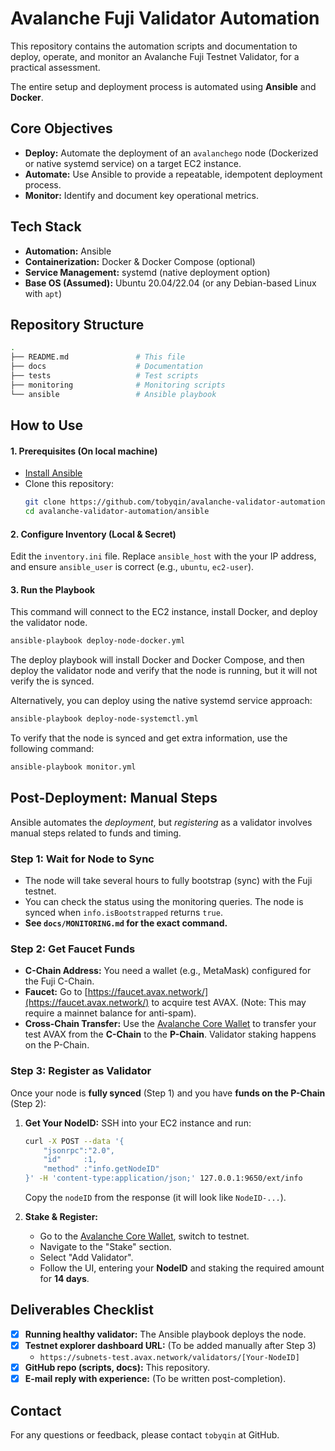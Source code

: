 # Avalanche Fuji Validator Automation

This repository contains the automation scripts and documentation to deploy, operate, and monitor an Avalanche Fuji Testnet Validator, for a practical assessment.

The entire setup and deployment process is automated using **Ansible** and **Docker**.

## Core Objectives

* **Deploy:** Automate the deployment of an `avalanchego` node (Dockerized or native systemd service) on a target EC2 instance.
* **Automate:** Use Ansible to provide a repeatable, idempotent deployment process.
* **Monitor:** Identify and document key operational metrics.

## Tech Stack

* **Automation:** Ansible
* **Containerization:** Docker & Docker Compose (optional)
* **Service Management:** systemd (native deployment option)
* **Base OS (Assumed):** Ubuntu 20.04/22.04 (or any Debian-based Linux with `apt`)

## Repository Structure

```bash
.
├── README.md               # This file
├── docs                    # Documentation
├── tests                   # Test scripts
├── monitoring              # Monitoring scripts
└── ansible                 # Ansible playbook
```

## How to Use

#### 1. Prerequisites (On local machine)

* [Install Ansible](https://docs.ansible.com/ansible/latest/installation_guide/index.html)
* Clone this repository:
    ```bash
    git clone https://github.com/tobyqin/avalanche-validator-automation.git
    cd avalanche-validator-automation/ansible
    ```

#### 2. Configure Inventory (Local & Secret)

Edit the `inventory.ini` file. Replace `ansible_host` with the your IP address, and ensure `ansible_user` is correct (e.g., `ubuntu`, `ec2-user`).

#### 3. Run the Playbook

This command will connect to the EC2 instance, install Docker, and deploy the validator node.

```bash
ansible-playbook deploy-node-docker.yml
```

The deploy playbook will install Docker and Docker Compose, and then deploy the validator node and verify that the node is running, but it will not verify the is synced.

Alternatively, you can deploy using the native systemd service approach:

```bash
ansible-playbook deploy-node-systemctl.yml
```

To verify that the node is synced and get extra information, use the following command:

```bash
ansible-playbook monitor.yml
```

## Post-Deployment: Manual Steps

Ansible automates the *deployment*, but *registering* as a validator involves manual steps related to funds and timing.

### Step 1: Wait for Node to Sync

  * The node will take several hours to fully bootstrap (sync) with the Fuji testnet.
  * You can check the status using the monitoring queries. The node is synced when `info.isBootstrapped` returns `true`.
  * **See `docs/MONITORING.md` for the exact command.**

### Step 2: Get Faucet Funds

  * **C-Chain Address:** You need a wallet (e.g., MetaMask) configured for the Fuji C-Chain.
  * **Faucet:** Go to [https://faucet.avax.network/](https://faucet.avax.network/) to acquire test AVAX. (Note: This may require a mainnet balance for anti-spam).
  * **Cross-Chain Transfer:** Use the [Avalanche Core Wallet](https://core.app/) to transfer your test AVAX from the **C-Chain** to the **P-Chain**. Validator staking happens on the P-Chain.

### Step 3: Register as Validator

Once your node is **fully synced** (Step 1) and you have **funds on the P-Chain** (Step 2):

1.  **Get Your NodeID:** SSH into your EC2 instance and run:

    ```bash
    curl -X POST --data '{
        "jsonrpc":"2.0",
        "id"     :1,
        "method" :"info.getNodeID"
    }' -H 'content-type:application/json;' 127.0.0.1:9650/ext/info
    ```

    Copy the `nodeID` from the response (it will look like `NodeID-...`).

2.  **Stake & Register:**

      * Go to the [Avalanche Core Wallet](https://core.app/), switch to testnet.
      * Navigate to the "Stake" section.
      * Select "Add Validator".
      * Follow the UI, entering your **NodeID** and staking the required amount for **14 days**.

## Deliverables Checklist

  * [x] **Running healthy validator:** The Ansible playbook deploys the node.
  * [x] **Testnet explorer dashboard URL:** (To be added manually after Step 3)
      * `https://subnets-test.avax.network/validators/[Your-NodeID]`
  * [x] **GitHub repo (scripts, docs):** This repository.
  * [x] **E-mail reply with experience:** (To be written post-completion).

## Contact

For any questions or feedback, please contact `tobyqin` at GitHub.
